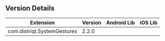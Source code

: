 ## Version Details

| Extension | Version | Android Lib | iOS Lib |
| --- | --- | --- | --- |
| com.distriqt.SystemGestures | 2.2.0 |  |  |
